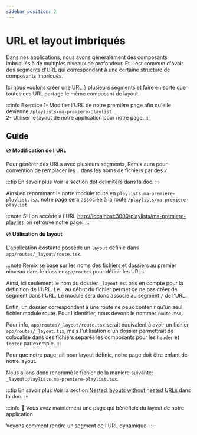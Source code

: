 ```yaml
---
sidebar_position: 2
---
```


# URL et layout imbriqués

Dans nos applications, nous avons généralement des composants imbriqués à de multiples niveaux de profondeur. Et il est commun d'avoir des segments d'URL qui correspondant à une certaine structure de composants impriqués.

Ici nous voulons créer une URL à plusieurs segments et faire en sorte que toutes ces URL partage le même composant de layout.

:::info Exercice
1- Modifier l'URL de notre première page afin qu'elle devienne `/playlists/ma-premiere-playlist`  
2- Utiliser le layout de notre application pour notre page.
:::

## Guide

💿 **Modification de l'URL**

Pour générer des URLs avec plusieurs segments, Remix aura pour convention de remplacer les `.` dans les noms de fichiers par des `/`.

:::tip En savoir plus
Voir la section [dot delimiters](https://remix.run/docs/en/1.14.1/file-conventions/route-files-v2#md-dot-delimiters) dans la doc.
:::

Ainsi en renommant le notre module route en `playlists.ma-premiere-playlist.tsx`, notre page sera associée à la route `/playlists/ma-premiere-playlist`

:::note
Si l'on accède à l'URL [http://localhost:3000/playlists/ma-premiere-playlist](http://localhost:3000/playlists/ma-premiere-playlist), on retrouve notre page.
:::

💿 **Utilisation du layout**

L'application existante possède un `layout` définie dans `app/routes/_layout/route.tsx`.

:::note
Remix se base sur les noms des fichiers et dossiers au premier ninveau dans le dossier `app/routes` pour définir les URLs.

Ainsi, ici seulement le nom du dossier `_layout` est pris en compte pour la définition de l'URL. Le `_` au début du fichier permet de ne pas créer de segment dans l'URL. Le module sera donc associé au segment `/` de l'URL.

Enfin, un dossier correspondant à une route ne peux contenir qu'un seul fichier module route. Pour l'identifier, nous devons le nommer `route.tsx`.

Pour info, `app/routes/_layout/route.tsx` serait équivalent à avoir un fichier `app/routes/_layout.tsx`, mais l'utilisation d'un dossier permettrait de colocalisé dans des fichiers séparés les composants pour les `header` et `footer` par exemple.
:::

Pour que notre page, ait pour layout définie, notre page doit être enfant de notre layout.

Nous allons donc renommé le fichier de la manière suivante: `_layout.playlists.ma-premiere-playlist.tsx`.

:::tip En savoir plus
Voir la section [Nested layouts without nested URLs](https://remix.run/docs/en/1.14.1/file-conventions/route-files-v2#md-nested-layouts-without-nested-URLs) dans la doc.
:::

:::info 👏 Vous avez maintement une page qui bénéficie du layout de notre application

Voyons comment rendre un segment de l'URL dynamique.
:::
